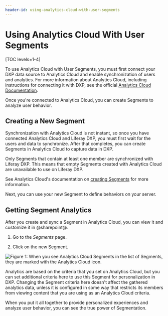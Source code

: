 ```yaml
---
header-id: using-analytics-cloud-with-user-segments
---
```


# Using Analytics Cloud With User Segments

[TOC levels=1-4]

To use Analytics Cloud with User Segments, you must first connect your DXP data 
source to Analytics Cloud and enable synchronization of users and analytics. For 
more information about Analytics Cloud, including instructions for connecting 
it with DXP, see the official
[Analytics Cloud Documentation](https://help.liferay.com/hc/en-us/articles/360006608732).

Once you're connected to Analytics Cloud, you can create Segments to analyze
user behavior.

## Creating a New Segment

Synchronization with Analytics Cloud is not instant, so once you have connected 
Analytics Cloud and Liferay DXP, you must first wait for the users and data to 
synchronize. After that completes, you can create Segments in Analytics Cloud to 
capture data in DXP.

Only Segments that contain at least one member are synchronized with Liferay
DXP. This means that empty Segments created with Analytics Cloud are unavailable
to use on Liferay DXP.

See Analytics Cloud's documentation on
[creating Segments](https://help.liferay.com/hc/en-us/articles/360006947671-Creating-Segments)
for more information.

Next, you can use your new Segment to define behaviors on your server.

## Getting Segment Analytics

After you create and sync a Segment in Analytics Cloud, you can view it and
customize it in @sharepoint@.

1.  Go to the *Segments* page.

2.  Click on the new Segment.

![Figure 1: When you see Analytics Cloud Segments in the list of Segments, they are marked with the Analytics Cloud icon.](../../images/segments-ac-list-item.png)

Analytics are based on the criteria that you set on Analytics Cloud, 
but you can set additional criteria here to use this Segment for 
personalization in DXP. Changing the Segment criteria here doesn't affect the 
gathered analytics data, unless it is configured in some way that restricts its
members from viewing content that you are using as an Analytics Cloud criteria.

When you put it all together to provide personalized experiences and analyze 
user behavior, you can see the true power of Segmentation.
